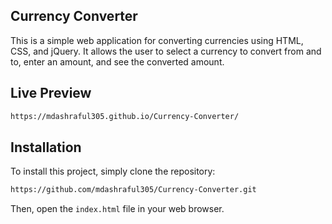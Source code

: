 ## Currency Converter

This is a simple web application for converting currencies using HTML, CSS, and jQuery. It allows the user to select a currency to convert from and to, enter an amount, and see the converted amount.

## Live Preview
```bash
https://mdashraful305.github.io/Currency-Converter/
```


## Installation

To install this project, simply clone the repository:

```bash
https://github.com/mdashraful305/Currency-Converter.git
```

Then, open the `index.html` file in your web browser.
